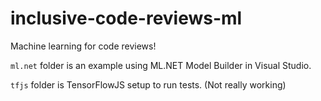 # inclusive-code-reviews-ml

Machine learning for code reviews!

`ml.net` folder is an example using ML.NET Model Builder in Visual Studio.

`tfjs` folder is TensorFlowJS setup to run tests. (Not really working)
